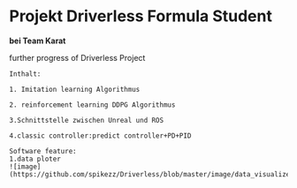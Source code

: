 Projekt Driverless Formula Student
====  
**bei Team Karat**

further progress of Driverless Project

    Inthalt:
    
    1. Imitation learning Algorithmus
    
    2. reinforcement learning DDPG Algorithmus

    3.Schnittstelle zwischen Unreal und ROS
  
    4.classic controller:predict controller+PD+PID
    
    Software feature:
    1.data ploter
    ![image](https://github.com/spikezz/Driverless/blob/master/image/data_visualizer.gif)
    


